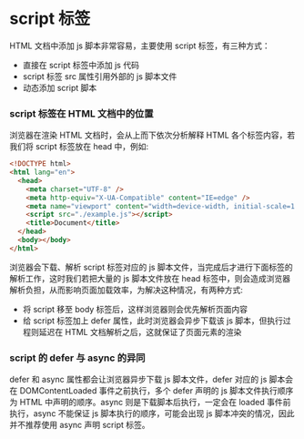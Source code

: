 # script 标签

HTML 文档中添加 js 脚本非常容易，主要使用 script 标签，有三种方式：

- 直接在 script 标签中添加 js 代码
- script 标签 src 属性引用外部的 js 脚本文件
- 动态添加 script 脚本

### script 标签在 HTML 文档中的位置

浏览器在渲染 HTML 文档时，会从上而下依次分析解释 HTML 各个标签内容，若我们将 script 标签放在 head 中，例如:

```html
<!DOCTYPE html>
<html lang="en">
  <head>
    <meta charset="UTF-8" />
    <meta http-equiv="X-UA-Compatible" content="IE=edge" />
    <meta name="viewport" content="width=device-width, initial-scale=1.0" />
    <script src="./example.js"></script>
    <title>Document</title>
  </head>
  <body></body>
</html>
```

浏览器会下载、解析 script 标签对应的 js 脚本文件，当完成后才进行下面标签的解析工作，这时我们若把大量的 js 脚本文件放在 head 标签中，则会造成浏览器解析负担，从而影响页面加载效率，为解决这种情况，有两种方式:

- 将 script 移至 body 标签后，这样浏览器则会优先解析页面内容
- 给 script 标签加上 defer 属性，此时浏览器会异步下载该 js 脚本，但执行过程则延迟在 HTML 文档解析之后，这就保证了页面元素的渲染

### script 的 defer 与 async 的异同

defer 和 async 属性都会让浏览器异步下载 js 脚本文件，defer 对应的 js 脚本会在 DOMContentLoaded 事件之前执行，多个 defer 声明的 js 脚本文件执行顺序为 HTML 中声明的顺序。async 则是下载脚本后执行，一定会在 loaded 事件前执行，async 不能保证 js 脚本执行的顺序，可能会出现 js 脚本冲突的情况，因此并不推荐使用 async 声明 script 标签。
